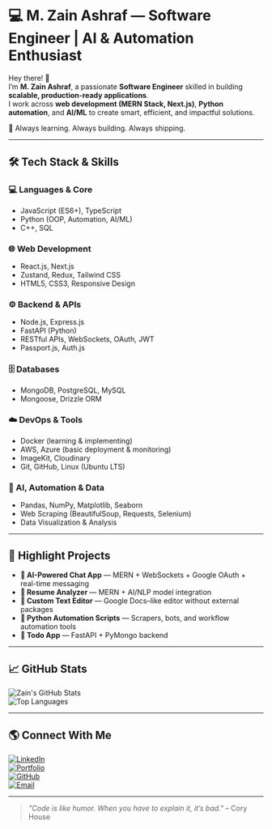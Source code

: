 # 💻 M. Zain Ashraf — Software Engineer | AI & Automation Enthusiast  

Hey there! 👋  
I’m **M. Zain Ashraf**, a passionate **Software Engineer** skilled in building **scalable, production-ready applications**.  
I work across **web development (MERN Stack, Next.js)**, **Python automation**, and **AI/ML** to create smart, efficient, and impactful solutions.  

🚀 Always learning. Always building. Always shipping.  

---

## 🛠️ Tech Stack & Skills  

### 💻 Languages & Core
- JavaScript (ES6+), TypeScript  
- Python (OOP, Automation, AI/ML)  
- C++, SQL  

### 🌐 Web Development
- React.js, Next.js  
- Zustand, Redux, Tailwind CSS  
- HTML5, CSS3, Responsive Design  

### ⚙️ Backend & APIs
- Node.js, Express.js  
- FastAPI (Python)  
- RESTful APIs, WebSockets, OAuth, JWT  
- Passport.js, Auth.js  

### 🗄️ Databases
- MongoDB, PostgreSQL, MySQL  
- Mongoose, Drizzle ORM  

### ☁️ DevOps & Tools
- Docker (learning & implementing)  
- AWS, Azure (basic deployment & monitoring)  
- ImageKit, Cloudinary  
- Git, GitHub, Linux (Ubuntu LTS)  

### 🤖 AI, Automation & Data
- Pandas, NumPy, Matplotlib, Seaborn  
- Web Scraping (BeautifulSoup, Requests, Selenium)  
- Data Visualization & Analysis  

---

## 📌 Highlight Projects
- **🔹 AI-Powered Chat App** — MERN + WebSockets + Google OAuth + real-time messaging  
- **🔹 Resume Analyzer** — MERN + AI/NLP model integration  
- **🔹 Custom Text Editor** — Google Docs–like editor without external packages  
- **🔹 Python Automation Scripts** — Scrapers, bots, and workflow automation tools  
- **🔹 Todo App** — FastAPI + PyMongo backend  

---

## 📈 GitHub Stats  
![Zain's GitHub Stats](https://github-readme-stats.vercel.app/api?username=zainashraf005&show_icons=true&theme=tokyonight)  
![Top Languages](https://github-readme-stats.vercel.app/api/top-langs/?username=zainashraf005&layout=compact&theme=tokyonight)  

---

## 🌎 Connect With Me  
[![LinkedIn](https://img.shields.io/badge/LinkedIn-0A66C2?logo=linkedin&logoColor=white)](https://www.linkedin.com/in/zainashraf005)  
[![Portfolio](https://img.shields.io/badge/Portfolio-000000?logo=firefox&logoColor=white)](https://zainashraf.vercel.dev)  
[![GitHub](https://img.shields.io/badge/GitHub-181717?logo=github&logoColor=white)](https://github.com/zainashraf005)  
[![Email](https://img.shields.io/badge/Email-D14836?logo=gmail&logoColor=white)](mailto:jzain7345@gmail.com)  

---

> _"Code is like humor. When you have to explain it, it’s bad."_ – Cory House  
